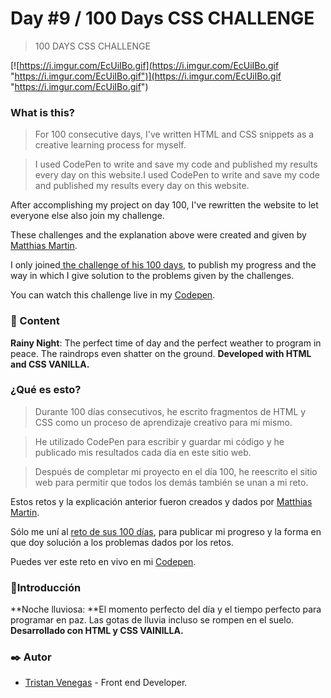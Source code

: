 # Day #9 / 100 Days CSS CHALLENGE
> 100 DAYS CSS CHALLENGE

[![https://i.imgur.com/EcUiIBo.gif](https://i.imgur.com/EcUiIBo.gif "https://i.imgur.com/EcUiIBo.gif")](https://i.imgur.com/EcUiIBo.gif "https://i.imgur.com/EcUiIBo.gif")

### What is this?
> For 100 consecutive days, I've written HTML and CSS snippets as a creative learning process for myself.

> I used CodePen to write and save my code and published my results every day on this website.I used CodePen to write and save my code and published my results every day on this website.
> 
After accomplishing my project on day 100, I've rewritten the website to let everyone else also join my challenge.

These challenges and the explanation above were created and given by [Matthias Martin](https://www.stichwort-m.de/ "Matthias Martin").

I only joined[ the challenge of his 100 days](https://100dayscss.com/how-to/ " the challenge of his 100 days"), to publish my progress and the way in which I give solution to the problems given by the challenges.

You can watch this challenge live in my [Codepen](https://codepen.io/TristanVenegas/pen/xxypazE "Codepen").

### 📄 Content
**Rainy Night**: The perfect time of day and the perfect weather to program in peace. The raindrops even shatter on the ground.
**Developed with HTML and CSS VANILLA.**

### ¿Qué es esto?

> Durante 100 días consecutivos, he escrito fragmentos de HTML y CSS como un proceso de aprendizaje creativo para mí mismo.

> He utilizado CodePen para escribir y guardar mi código y he publicado mis resultados cada día en este sitio web.

> Después de completar mi proyecto en el día 100, he reescrito el sitio web para permitir que todos los demás también se unan a mi reto.

Estos retos y la explicación anterior fueron creados y dados por [Matthias Martin](https://www.stichwort-m.de/ "Matthias Martin").

Sólo me uní al [reto de sus 100 días](https://100dayscss.com/how-to/ "reto de sus 100 días"), para publicar mi progreso y la forma en que doy solución a los problemas dados por los retos.

Puedes ver este reto en vivo en mi  [Codepen](https://codepen.io/TristanVenegas/pen/xxypazE "Codepen").

###  📄Introducción
**Noche lluviosa: **El momento perfecto del día y el tiempo perfecto para programar en paz. Las gotas de lluvia incluso se rompen en el suelo.
**Desarrollado con HTML y CSS VAINILLA.**

### ✒️  Autor
- [Tristan Venegas](https://github.com/TG-VA "Tristan Venegas") - Front end Developer.
